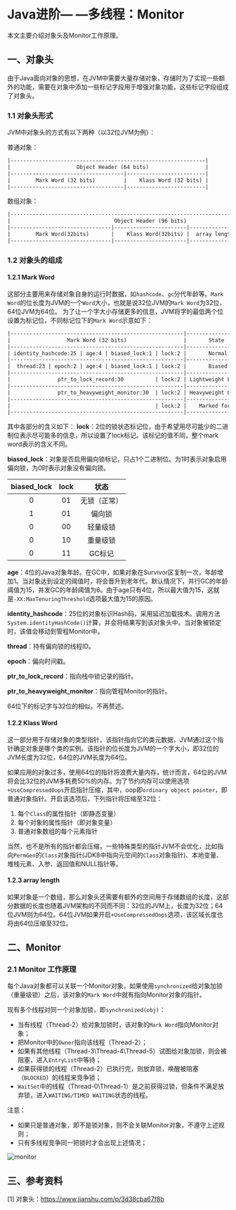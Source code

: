 # Java进阶— —多线程：Monitor

本文主要介绍对象头及Monitor工作原理。



## 一、对象头

由于Java面向对象的思想，在JVM中需要大量存储对象，存储时为了实现一些额外的功能，需要在对象中添加一些标记字段用于增强对象功能，这些标记字段组成了对象头。

### 1.1 对象头形式

JVM中对象头的方式有以下两种（以32位JVM为例）：

普通对象：

```txt
|--------------------------------------------------------------|
|                     Object Header (64 bits)                  |
|------------------------------------|-------------------------|
|        Mark Word (32 bits)         |    Klass Word (32 bits) |
|------------------------------------|-------------------------|
```

数组对象：

```txt
|---------------------------------------------------------------------------------|
|                                 Object Header (96 bits)                         |
|--------------------------------|-----------------------|------------------------|
|        Mark Word(32bits)       |    Klass Word(32bits) |  array length(32bits)  |
|--------------------------------|-----------------------|------------------------|
```



### 1.2 对象头的组成

#### 1.2.1 Mark Word

这部分主要用来存储对象自身的运行时数据，如`hashcode`、`gc`分代年龄等。`Mark Word`的位长度为JVM的一个`Word`大小，也就是说32位JVM的`Mark Word`为32位，64位JVM为64位。
 为了让一个字大小存储更多的信息，JVM将字的最低两个位设置为标记位，不同标记位下的`Mark Word`示意如下：

```txt
|-------------------------------------------------------|--------------------|
|                  Mark Word (32 bits)                  |       State        |
|-------------------------------------------------------|--------------------|
| identity_hashcode:25 | age:4 | biased_lock:1 | lock:2 |       Normal       |
|-------------------------------------------------------|--------------------|
|  thread:23 | epoch:2 | age:4 | biased_lock:1 | lock:2 |       Biased       |
|-------------------------------------------------------|--------------------|
|               ptr_to_lock_record:30          | lock:2 | Lightweight Locked |
|-------------------------------------------------------|--------------------|
|               ptr_to_heavyweight_monitor:30  | lock:2 | Heavyweight Locked |
|-------------------------------------------------------|--------------------|
|                                              | lock:2 |    Marked for GC   |
|-------------------------------------------------------|--------------------|
```

其中各部分的含义如下：
**lock**：2位的锁状态标记位，由于希望用尽可能少的二进制位表示尽可能多的信息，所以设置了lock标记。该标记的值不同，整个mark word表示的含义不同。

**biased_lock**：对象是否启用偏向锁标记，只占1个二进制位。为1时表示对象启用偏向锁，为0时表示对象没有偏向锁。

| biased_lock | lock |     状态     |
| :---------: | :--: | :----------: |
|      0      |  01  | 无锁（正常） |
|      1      |  01  |    偏向锁    |
|      0      |  00  |   轻量级锁   |
|      0      |  10  |   重量级锁   |
|      0      |  11  |    GC标记    |

**age**：4位的Java对象年龄。在GC中，如果对象在Survivor区复制一次，年龄增加1。当对象达到设定的阈值时，将会晋升到老年代。默认情况下，并行GC的年龄阈值为15，并发GC的年龄阈值为6。由于age只有4位，所以最大值为15，这就是`-XX:MaxTenuringThreshold`选项最大值为15的原因。

 **identity_hashcode**：25位的对象标识Hash码，采用延迟加载技术。调用方法`System.identityHashCode()`计算，并会将结果写到该对象头中。当对象被锁定时，该值会移动到管程Monitor中。

 **thread**：持有偏向锁的线程ID。

 **epoch**：偏向时间戳。

 **ptr_to_lock_record**：指向栈中锁记录的指针。

 **ptr_to_heavyweight_monitor**：指向管程Monitor的指针。

64位下的标记字与32位的相似，不再赘述。



#### 1.2.2 Klass Word

这一部分用于存储对象的类型指针，该指针指向它的类元数据，JVM通过这个指针确定对象是哪个类的实例。该指针的位长度为JVM的一个字大小，即32位的JVM长度为32位，64位的JVM长度为64位。

如果应用的对象过多，使用64位的指针将浪费大量内存，统计而言，64位的JVM将会比32位的JVM多耗费50%的内存。为了节约内存可以使用选项`+UseCompressedOops`开启指针压缩，其中，oop即`ordinary object pointer`，即普通对象指针。开启该选项后，下列指针将压缩至32位：

1. 每个`Class`的属性指针（即静态变量）
2. 每个对象的属性指针（即对象变量）
3. 普通对象数组的每个元素指针

当然，也不是所有的指针都会压缩，一些特殊类型的指针JVM不会优化，比如指向`PermGen`的`Class`对象指针(JDK8中指向元空间的`Class`对象指针)、本地变量、堆栈元素、入参、返回值和NULL指针等。



#### 1.2.3 array length

如果对象是一个数组，那么对象头还需要有额外的空间用于存储数组的长度，这部分数据的长度也随着JVM架构的不同而不同：32位的JVM上，长度为32位；64位JVM则为64位。64位JVM如果开启`+UseCompressedOops`选项，该区域长度也将由64位压缩至32位。



## 二、Monitor

### 2.1 Monitor 工作原理

每个Java对象都可以关联一个Monitor对象，如果使用`synchronized`给对象加锁（重量级锁）之后，该对象的`Mark Word`中就有指向Monitor对象的指针。

现有多个线程对同一个对象加锁，即`synchronized(obj)`：

- 当有线程（Thread-2）给对象加锁时，该对象的`Mark Word`指向Monitor对象；
- 把Monitor中的`Owner`指向该线程（Thread-2）；
- 如果有其他线程（Thread-3\Thread-4\Thread-5）试图给对象加锁，则会被阻塞，进入`EntryList`中等待；
- 如果获得锁的线程（Thread-2）已执行完，则放弃锁，唤醒被阻塞（`BLOCKED`）的线程来竞争锁；
- `WaitSet`中的线程（Thread-0\Thread-1）是之前获得过锁，但条件不满足放弃锁，进入`WAITING/TIMED WAITING`状态的线程。

注意：

- 如果只是普通对象，即不是锁对象，则不会关联Monitor对象，不遵守上述规则；
- 只有多线程竞争同一把锁时才会出现上述情况；

![monitor](https://cdn.jsdelivr.net/gh/Lee-0o0/image-store/PicGo/2022-06-11/5d97a2b7f3c55a6decdffd26adb33dee--5663--monitor.jpg)





## 三、参考资料

[1] 对象头：https://www.jianshu.com/p/3d38cba67f8b